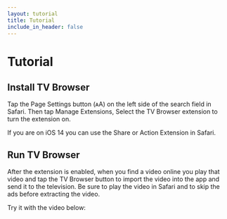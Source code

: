 ```yaml
---
layout: tutorial
title: Tutorial
include_in_header: false
---
```


# Tutorial

## Install TV Browser

Tap the Page Settings button (ᴀA) on the left side of the search field in Safari.
Then tap Manage Extensions, Select the TV Browser extension to turn the extension on.

If you are on iOS 14 you can use the Share or Action Extension in Safari.

## Run TV Browser

After the extension is enabled, when you find a video online you play that video and tap the TV Browser button to import the video into the app and send it to the television. Be sure to play the video in Safari and to skip the ads before extracting the video.

Try it with the video below:
